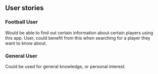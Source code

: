 ## User stories

### Football User
Would be able to find out certain information about certain 
players using this app. User, could benefit from this when
searching for a player they want to know about.

### General User
Could be used for general knowledge, or personal interest.